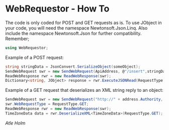 # WebRequestor - How To
The code is only coded for POST and GET requests as is.
To use JObject in your code, you will need the namespace Newtonsoft.Json.Linq. Also include the namespace Newtonsoft.Json for further compatibility.
Remember; 
```c#
using WebRequestor;
```

Example of a POST request:
```c#
string stringData = JsonConvert.SerializeObject(someObject);
SendWebRequest swr = new SendWebRequest(ApiAddress, @"/insert",stringData);
ReadWebResponse rwr = new ReadWebResponse(swr);
Dictionary<string, JObject> response = rwr.ExecuteJSONRead(RequestType.POST);
```

Example of a GET request that deserializes an XML string reply to an object:
```c#
SendWebRequest swr = new SendWebRequest("http://" + address.Authority, "timeinfo/GetSystemTimeZone", String.Empty);
swr.WebRequestType = RequestType.GET;
ReadWebResponse rwr = new ReadWebResponse(swr);
TimeZoneData data = rwr.DeserializeXML<TimeZoneData>(RequestType.GET);
```

*Atle Holm*